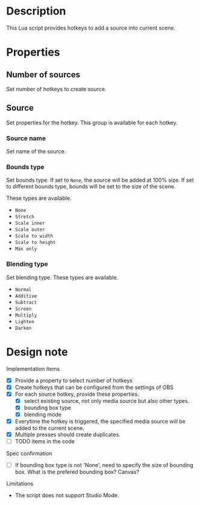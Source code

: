 # Description

This Lua script provides hotkeys to add a source into current scene.

# Properties

## Number of sources
Set number of hotkeys to create source.

## Source
Set properties for the hotkey. This group is available for each hotkey.

### Source name
Set name of the source.

### Bounds type
Set bounds type.
If set to `None`, the source will be added at 100% size.
If set to different bounds type, bounds will be set to the size of the scene.

These types are available.
- `None`
- `Stretch`
- `Scale inner`
- `Scale outer`
- `Scale to width`
- `Scale to height`
- `Max only`

### Blending type
Set blending type. These types are available.
- `Normal`
- `Additive`
- `Subtract`
- `Screen`
- `Multiply`
- `Lighten`
- `Darken`

# Design note

Implementation items

- [x] Provide a property to select number of hotkeys
- [x] Create hotkeys that can be configured from the settings of OBS
- [x] For each source hotkey, provide these properties.
  - [x] select existing source, not only media source but also other types.
  - [x] bounding box type
  - [x] blending mode
- [x] Everytime the hotkey is triggered, the specified media source will be added to the current scene.
- [x] Multiple presses should create duplicates.
- [ ] TODO items in the code

Spec confirmation
- [ ] If bounding box type is not 'None', need to specify the size of bounding box. What is the prefered bounding box? Canvas?

Limitations

- The script does not support Studio Mode.
